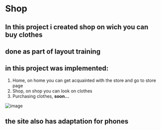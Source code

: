 # Shop
## In this project i created shop on wich you can buy clothes
## done as part of layout training
## in this project was implemented:
  1. Home, on home you can get acquainted with the store and go to store page
  2. Shop, on shop you can look on clothes
  3. Purchasing clothes, **soon...**


  ![image](https://github.com/user-attachments/assets/7f7f49d0-0740-41a2-aa27-1d3b3f8ecc14)


## the site also has **adaptation for phones**
